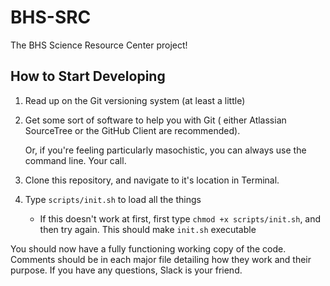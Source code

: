 BHS-SRC
=======

The BHS Science Resource Center project!

How to Start Developing
-----------------------

1. Read up on the Git versioning system (at least a little)
2. Get some sort of software to help you with Git ( either Atlassian SourceTree or the GitHub Client are recommended).

   Or, if you're feeling particularly masochistic, you can always use the command line. Your call.
3. Clone this repository, and navigate to it's location in Terminal.
4. Type ``` scripts/init.sh ``` to load all the things
     - If this doesn't work at first, first type ``` chmod +x scripts/init.sh ```, and then try again. This should make ``` init.sh ``` executable

You should now have a fully functioning working copy of the code. Comments should be in each major file detailing how they work and their purpose. If you have any questions, Slack is your friend.
